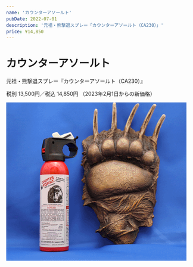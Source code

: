 ```yaml
---
name: 'カウンターアソールト'
pubDate: 2022-07-01
description: '元祖・熊撃退スプレー「カウンターアソールト（CA230）」'
price: ¥14,850
---
```


# カウンターアソールト

元祖・熊撃退スプレー『カウンターアソールト（CA230）』

税別 13,500円／税込 14,850円 （2023年2月1日からの新価格）

![CA230](./images/CA230.gif)
